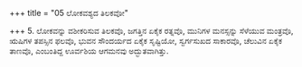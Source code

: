 +++
title = "05 ಲೋಕವಶ್ಯದ ತಿಲಕವೋ"

+++
5. ಲೋಕವನ್ನು ವಶೀಕರಿಸುವ ತಿಲಕವೊ, ಜಗತ್ತಿನ ಏಕೈಕ ರತ್ನವೊ, ಮುನಿಗಳ ಮನಸ್ಸನ್ನು ಸೆಳೆಯುವ ಮಂತ್ರವೊ, ಋಷಿಗಳ ತಪಸ್ಸಿನ ಫಲವೊ, ಭುವನ ಸೌಂದರ್ಯದ ಏಕೈಕ ಸೃಷ್ಟಿಯೋ, ಸ್ವರ್ಗಸುಖದ ಸಾಕಾರವೊ, ಚೆಲುವಿನ ಏಕೈಕ ತಾಣವೊ, ಎಂಬಂತಿದ್ದ  ಊರ್ವಶಿಯ ಆಗಮನವು ಅದ್ಭುತವಾಗಿತ್ತು.